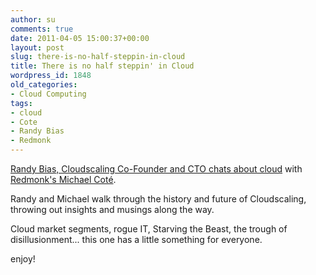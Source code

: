 ```yaml
---
author: su
comments: true
date: 2011-04-05 15:00:37+00:00
layout: post
slug: there-is-no-half-steppin-in-cloud
title: There is no half steppin' in Cloud
wordpress_id: 1848
old_categories:
- Cloud Computing
tags:
- cloud
- Cote
- Randy Bias
- Redmonk
---
```


[Randy Bias, Cloudscaling Co-Founder and CTO chats about cloud](http://www.redmonk.com/cote/2011/04/04/there-is-no-half-steppin-in-cloud-guest-randy-bias-of-cloudscaling-it-management-and-cloud-podcast-087/) with [Redmonk's Michael Coté](http://www.redmonk.com/cote/).

Randy and Michael walk through the history and future of Cloudscaling, throwing out insights and musings along the way.

Cloud market segments, rogue IT, Starving the Beast, the trough of disillusionment... this one has a little something for everyone.





enjoy!

